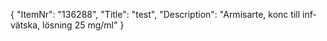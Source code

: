 {
  "ItemNr": "136288",
  "Title": "test",
  "Description": "Armisarte, konc till inf-vätska, lösning 25 mg/ml"
}